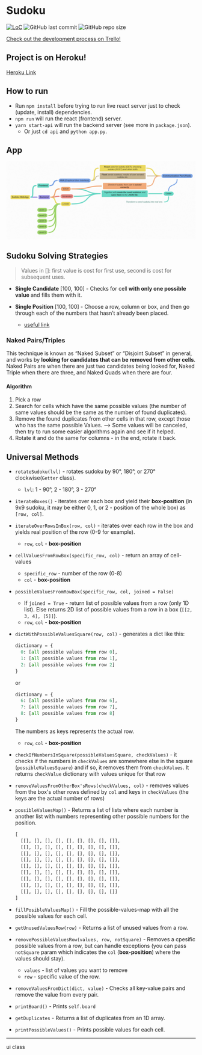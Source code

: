 # Sudoku
[![LoC](https://tokei.rs/b1/github/NikolSkvarilova/sudoku?category=code)](https://github.com/NikolSkvarilova/sudoku)
![GitHub last commit](https://img.shields.io/github/last-commit/NikolSkvarilova/sudoku?color=%23ff006e&logo=git&logoColor=%20%20%23ffffff)
![GitHub repo size](https://img.shields.io/github/repo-size/NikolSkvarilova/sudoku?color=%23741FFF&label=repo%20size&logo=Github)

[Check out the development process on Trello!](https://trello.com/b/PfZc7t8b)

## Project is on Heroku!
[Heroku Link](https://not-just-sudoku.herokuapp.com/)

## How to run
* Run `npm install` before trying to run live react server just to check (update, install) dependencies.
* `npm run` will run the react (frontend) server.
* `yarn start-api` will run the backend server (see more in `package.json`).
  * Or just `cd api` and `python app.py`. 

## App
![app design image](app_design.png)

## Sudoku Solving Strategies
> Values in []: first value is cost for first use, second is cost for subsequent uses.

* **Single Candidate** [100, 100] - Checks for cell **with only one possible value** and fills them with it.

* **Single Position** [100, 100] - Choose a row, column or box, and then go through each of the numbers that hasn’t already been placed.
  * [useful link](https://www.sudokuoftheday.com/techniques/single-position/#:~:text=Solving%20Sudoku%20%3A%20Single%20Position,hasn't%20already%20been%20placed)

### Naked Pairs/Triples
This technique is known as “Naked Subset” or “Disjoint Subset” in general, and works by **looking for candidates that can be removed from other cells**. Naked Pairs are when there are just two candidates being looked for, Naked Triple when there are three, and Naked Quads when there are four.

#### Algorithm
1. Pick a row
2. Search for cells which have the same possible values (the number of same values should be the same as the number of found duplicates). 
3. Remove the found duplicates from other cells in that row, except those who has the same possible Values. --> Some values will be canceled, then try to run some easier algorithms again and see if it helped.
4. Rotate it and do the same for columns - in the end, rotate it back.


## Universal Methods
* `rotateSudoku(lvl)` - rotates sudoku by 90°, 180°, or 270° clockwise(`Getter` class).
  * `lvl`: 1 - 90°, 2 - 180°, 3 - 270°

* `iterateBoxes()` - iterates over each box and yield their **box-position** (in 9x9 sudoku, it may be either 0, 1, or 2 - position of the whole box) as `[row, col]`.

* `iterateOverRowsInBox(row, col)` - iterates over each row in the box and yields real position of the row (0-9 for example).
  * `row`, `col` - **box-position**

* `cellValuesFromRowBox(specific_row, col)` - return an array of cell-values
  * `specific_row` - number of the row (0-8)
  * `col` - **box-position**

* `possibleValuesFromRowBox(specific_row, col, joined = False)` 
  * If `joined = True` - return list of possible values from a row (only 1D list). Else returns 2D list of possible values from a row in a box (`[[2, 3, 4], [5]]`).
  * `row`, `col` - **box-position**

* `dictWithPossibleValuesSquare(row, col)` - generates a dict like this:
  ```python
  dictionary = {
    0: [all possible values from row 0],
    1: [all possible values from row 1],
    2: [all possible values from row 2]
  }
  ```
  or 
  ```python
  dictionary = {
    6: [all possible values from row 6],
    7: [all possible values from row 7],
    8: [all possible values from row 8]
  }
  ```
  The numbers as keys represents the actual row.
  * `row`, `col` - **box-position**

* `checkIfNumbersInSquare(possibleValuesSquare, checkValues)` - it checks if the numbers in `checkValues` are somewhere else in the square (`possibleValuesSquare`) and if so, it removes them from `checkValues`. It returns `checkValue` dictionary with values unique for that row 

* `removeValuesFromOtherBox'sRows(checkValues, col)` - removes values from the box's other rows defined by `col` and keys in `checkValues` (the keys are the actual number of rows) 

* `possibleValuesMap()` - Returns a list of lists where each number is another list with numbers representing other possible numbers for the position.
  ```python
  [
    [[], [], [], [], [], [], [], [], []], 
    [[], [], [], [], [], [], [], [], []], 
    [[], [], [], [], [], [], [], [], []], 
    [[], [], [], [], [], [], [], [], []], 
    [[], [], [], [], [], [], [], [], []], 
    [[], [], [], [], [], [], [], [], []], 
    [[], [], [], [], [], [], [], [], []], 
    [[], [], [], [], [], [], [], [], []], 
    [[], [], [], [], [], [], [], [], []]
  ]
  ```

* `fillPosibleValuesMap()` - Fill the possible-values-map with all the possible values for each cell.

* `getUnusedValuesRow(row)` - Returns a list of unused values from a row.

* `removePossibleValuesRow(values, row, notSquare)` - Removes a cpesific possible values from a row, but can handle exceptions (you can pass `notSquare` param which indicates the `col` (**box-position**) where the values should stay).
  * `values` - list of values you want to remove
  * `row` - specific value of the row.

* `removeValuesFromDict(dict, value)` - Checks all key-value pairs and remove the value from every pair.

* `printBoard()` - Prints `self.board`

* `getDuplicates` - Returns a list of duplicates from an 1D array.

* `printPossibleValues()` - Prints possible values for each cell.

----
  ui class